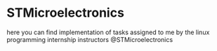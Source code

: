 # STMicroelectronics
here you can find implementation of tasks assigned to me by the linux programming internship instructors @STMicroelectronics
